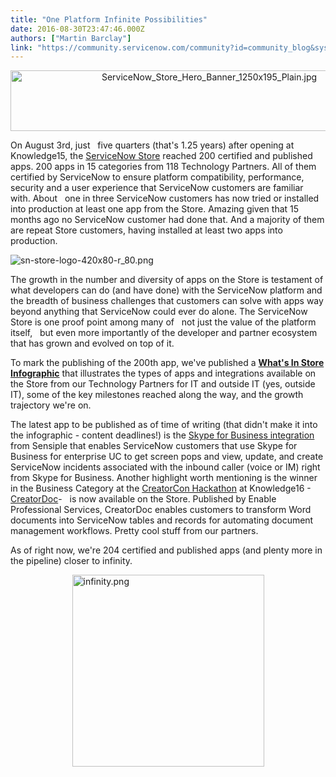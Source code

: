 ```yaml
---
title: "One Platform Infinite Possibilities"
date: 2016-08-30T23:47:46.000Z
authors: ["Martin Barclay"]
link: "https://community.servicenow.com/community?id=community_blog&sys_id=b33d6ee5dbd0dbc01dcaf3231f961976"
---
```

<p style="text-align: center;"><img  alt="ServiceNow_Store_Hero_Banner_1250x195_Plain.jpg" class="image-3 jive-image" src="ae1ec186db1897049c9ffb651f961978.iix" style="width: 620px; height: 97px;"/></p><p style="text-align: left;"></p><p style="text-align: left;">On August 3rd, just   five quarters (that's 1.25 years) after opening at Knowledge15, the <a title="t.ly/2coOQod" href="http://bit.ly/2coOQod">ServiceNow Store</a> reached 200 certified and published apps. 200 apps in 15 categories from 118 Technology Partners. All of them certified by ServiceNow to ensure platform compatibility, performance, security and a user experience that ServiceNow customers are familiar with. About   one in three ServiceNow customers has now tried or installed into production at least one app from the Store. Amazing given that 15 months ago no ServiceNow customer had done that. And a majority of them are repeat Store customers, having installed at least two apps into production.</p><p style="text-align: left;"><img  alt="sn-store-logo-420x80-r_80.png" class="image-4 jive-image" src="45dd2486db18dfc068c1fb651f9619fd.iix" style="height: auto; display: block; margin-left: auto; margin-right: auto;"/></p><p style="text-align: left;">The growth in the number and diversity of apps on the Store is testament of what developers can do (and have done) with the ServiceNow platform and the breadth of business challenges that customers can solve with apps way beyond anything that ServiceNow could ever do alone. The ServiceNow Store is one proof point among many of   not just the value of the platform itself,   but even more importantly of the developer and partner ecosystem that has grown and evolved on top of it.</p><p style="text-align: left;"></p><p style="text-align: left;">To mark the publishing of the 200th app, we've published a <strong><a title="w.servicenow.com/content/dam/servicenow/documents/infographics/info-whats-in-store.pdf" href="http://www.servicenow.com/content/dam/servicenow/documents/infographics/info-whats-in-store.pdf">What's In Store Infographic</a></strong> that illustrates the types of apps and integrations available on the Store from our Technology Partners for IT and outside IT (yes, outside IT), some of the key milestones reached along the way, and the growth trajectory we're on.</p><p style="text-align: left;"></p><p style="text-align: left;">The latest app to be published as of time of writing (that didn't make it into the infographic - content deadlines!) is the <a title="t.ly/2bDvwSv" href="http://bit.ly/2bDvwSv">Skype for Business integration</a> from Sensiple that enables ServiceNow customers that use Skype for Business for enterprise UC to get screen pops and view, update, and create ServiceNow incidents associated with the inbound caller (voice or IM) right from Skype for Business. Another highlight worth mentioning is the winner in the Business Category at the <a title="" _jive_internal="true" href="/community?id=community_blog&sys_id=26ac6625dbd0dbc01dcaf3231f96191d">CreatorCon Hackathon</a> at Knowledge16 - <a title="t.ly/2bGF3G3" href="http://bit.ly/2bGF3G3">CreatorDoc</a>-   is now available on the Store. Published by Enable Professional Services, CreatorDoc enables customers to transform Word documents into ServiceNow tables and records for automating document management workflows. Pretty cool stuff from our partners.</p><p style="text-align: left;"></p><p style="text-align: left;">As of right now, we're 204 certified and published apps (and plenty more in the pipeline) closer to infinity.</p><p style="text-align: left;"></p><p><img   alt="infinity.png" class="image-1 jive-image" height="307" src="a5d5d14edb18d344e9737a9e0f961919.iix" style="display: block; margin-left: auto; margin-right: auto; width: 307px; height: 307px;" width="307"/></p>
